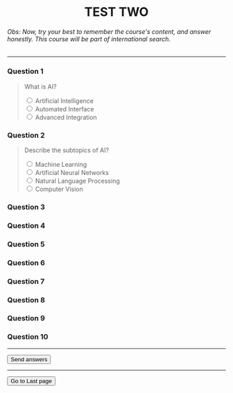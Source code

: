 # <center>TEST TWO</center>

###### Obs: Now, try your best to remember the course's content, and answer honestly. This course will be part of international search.

---

### **Question 1**

> <label for="AQ1">What is AI?</label><br>
> <div class="radio-group">
> <input type="radio" id="ai_ai1" name="AQ1" value="Artificial Intelligence" required>
> <label for="ai_ai1">Artificial Intelligence</label>
> </div>
> <div class="radio-group">
> <input type="radio" id="ai_ai2" name="AQ1" value="Automated Interface" required>
> <label for="ai_ai2">Automated Interface</label>
> </div>
> <div class="radio-group">
> <input type="radio" id="ai_ai3" name="AQ1" value="Advanced Integration" required>
> <label for="ai_ai3">Advanced Integration</label>
> </div>

### **Question 2**

> <label for="AQ2">Describe the subtopics of AI?</label><br>
> <div class="radio-group">
> <input type="radio" id="ml_ml" name="AQ2" value="Machine Learning" required>
> <label for="ml_ml">Machine Learning</label>
> </div>
> <div class="radio-group">
> <input type="radio" id="ann_ann" name="AQ2" value="Artificial Neural Networks" required>
> <label for="ann_ann">Artificial Neural Networks</label>
> </div>
> <div class="radio-group">
> <input type="radio" id="nlp_nlp" name="AQ2" value="Natural Language Processing" required>
> <label for="nlp_nlp">Natural Language Processing</label>
> </div>
> <div class="radio-group">
> <input type="radio" id="cv_cv" name="AQ2" value="Computer Vision" required>
> <label for="cv_cv">Computer Vision</label>
> </div>

### **Question 3**

### **Question 4**

### **Question 5**

### **Question 6**

### **Question 7**

### Question 8

### Question 9

### Question 10

---

<button type="submit">Send answers</button>
</form>

---

<form action="{{ url_for('page_5') }}" method="get">
    <button type="submit">Go to Last page</button>
</form>